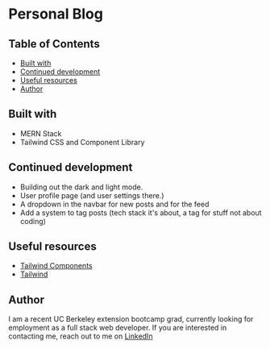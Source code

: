# Personal Blog

## Table of Contents

- [Built with](#built-with)
- [Continued development](#continued-development)
- [Useful resources](#useful-resources)
- [Author](#author)

## Built with

- MERN Stack
- Tailwind CSS and Component Library

## Continued development

- Building out the dark and light mode.
- User profile page (and user settings there.)
- A dropdown in the navbar for new posts and for the feed
- Add a system to tag posts (tech stack it's about, a tag for stuff not about coding)

## Useful resources

- [Tailwind Components](https://tailwindui.com/components)
- [Tailwind](https://tailwindcss.com/docs/installation)

## Author

I am a recent UC Berkeley extension bootcamp grad, currently looking for employment as a full stack web developer. If you are interested in contacting me, reach out to me on [LinkedIn](https://www.linkedin.com/in/max-mcla/)
